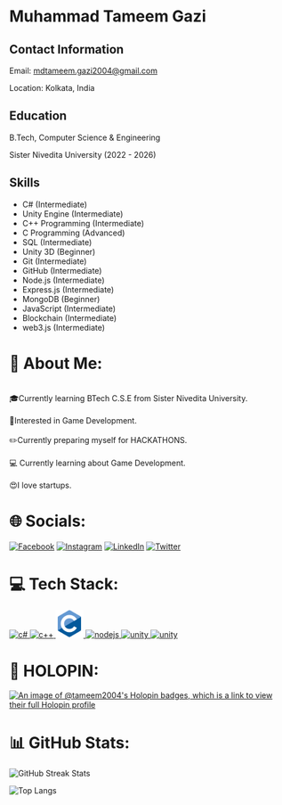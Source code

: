 <!DOCTYPE html>
<html lang="en">
<head>
    <meta charset="UTF-8">
    <meta name="viewport" content="width=device-width, initial-scale=1.0">
</head>
<body>
    <div class="container">
        <h1>Muhammad Tameem Gazi</h1>
        <div class="contact-info">
            <h2>Contact Information</h2>
            <p>Email: <a href="mailto:mdtameem.gazi2004@gmail.com">mdtameem.gazi2004@gmail.com</a></p>
            <p>Location: Kolkata, India</p>
        </div>
        <div class="education">
            <h2>Education</h2>
            <p>B.Tech, Computer Science & Engineering</p>
            <p>Sister Nivedita University (2022 - 2026)</p>
        </div>
        <div class="skills">
            <h2>Skills</h2>
            <ul>
                <li>C# (Intermediate)</li>
                <li>Unity Engine (Intermediate)</li>
                <li>C++ Programming (Intermediate)</li>
                <li>C Programming (Advanced)</li>
                <li>SQL (Intermediate)</li>
                <li>Unity 3D (Beginner)</li>
                <li>Git (Intermediate)</li>
                <li>GitHub (Intermediate)</li>
                <li>Node.js (Intermediate)</li>
                <li>Express.js (Intermediate)</li>
                <li>MongoDB (Beginner)</li>
                <li>JavaScript (Intermediate)</li>
                <li>Blockchain (Intermediate)</li>
                <li>web3.js (Intermediate)</li>
            </ul>
        </div>
    </div>
</body>
</html>

# 💫 About Me:
<br>🎓Currently learning BTech C.S.E from Sister Nivedita University.<br><br>👀Interested in Game Development.<br><br>✏️Currently preparing myself for HACKATHONS.<br><br>💻 Currently learning about Game Development.<br><br>😍I love startups.<br>


# 🌐 Socials:
[![Facebook](https://img.shields.io/badge/Facebook-%231877F2.svg?logo=Facebook&logoColor=white)](https://www.facebook.com/mdtameem.gazi.9?mibextid=ZbWKwL) [![Instagram](https://img.shields.io/badge/Instagram-%23E4405F.svg?logo=Instagram&logoColor=white)](http://www.instagram.com/mdtameemgazi) [![LinkedIn](https://img.shields.io/badge/LinkedIn-%230077B5.svg?logo=linkedin&logoColor=white)](https://www.linkedin.com/in/muhammad-tameem-gazi-26893a22a/?utm_source=share&utm_campaign=share_via&utm_content=profile&utm_medium=android_app) [![Twitter](https://img.shields.io/badge/Twitter-%231DA1F2.svg?logo=Twitter&logoColor=white)](https://twitter.com/tameem_gazi?t=nN73tKDfIGU-ZAy3KN9Dbw&s=09)

# 💻 Tech Stack:
<a href="https://dotnet.microsoft.com/en-us/languages/csharp">
   <img src="https://www.netgen.co.za/wp-content/uploads/2022/03/C-image-for-Netgen.png" alt="c#" width="50" height="50"/>
</a>
<a href="https://www.geeksforgeeks.org/c-plus-plus/">  
    <img src="https://global-uploads.webflow.com/6047a9e35e5dc54ac86ddd90/63065002ce321b529d375e07_2e261bcd.png" alt="c++" width="50" height="50"/> 
</a>
<a href="https://www.geeksforgeeks.org/c-programming-language/">
    <img src="https://raw.githubusercontent.com/devicons/devicon/master/icons/c/c-original.svg" alt="c" width="50" height="50"/> 
</a>
<a href="https://nodejs.org/en">
    <img src="https://cdn.icon-icons.com/icons2/2415/PNG/512/nodejs_original_logo_icon_146411.png" alt="nodejs" width="50" height="50"/> 
</a>
<a href="https://unity.com/">
    <img src="https://companieslogo.com/img/orig/U-ea48bc1d.png?t=1634728034" alt="unity" width="50" height="50"/> 
</a>
<a href="https://www.microsoft.com/en-IN/sql-server/sql-server-downloads">
    <img src="https://logodix.com/logo/696508.png" alt="unity" width="50" height="50"/> 
</a>

# 🐉 HOLOPIN:
[![An image of @tameem2004's Holopin badges, which is a link to view their full Holopin profile](https://holopin.me/tameem2004)](https://holopin.io/@tameem2004)

# 📊 GitHub Stats:
<img src="https://github-readme-streak-stats.herokuapp.com/?user=Tameem2004&theme=black-ice" alt="GitHub Streak Stats">

![Top Langs](https://github-readme-stats.vercel.app/api/top-langs/?username=Tameem2004&layout=donut-vertical&bg_color=000000)<br/>
